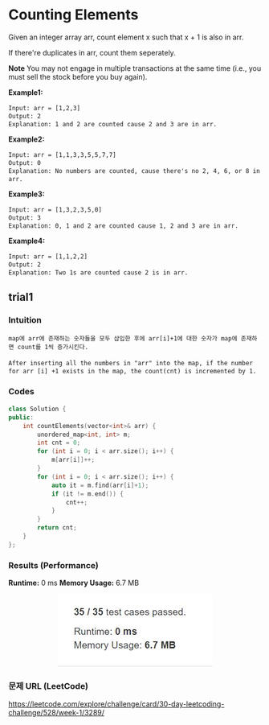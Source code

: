 # Counting Elements
Given an integer array arr, count element x such that x + 1 is also in arr.  

If there're duplicates in arr, count them seperately.  

**Note**
You may not engage in multiple transactions at the same time (i.e., you must sell the stock before you buy again).  

**Example1:**   
```
Input: arr = [1,2,3]
Output: 2
Explanation: 1 and 2 are counted cause 2 and 3 are in arr.
```

**Example2:**   
```
Input: arr = [1,1,3,3,5,5,7,7]
Output: 0
Explanation: No numbers are counted, cause there's no 2, 4, 6, or 8 in arr.
```

**Example3:**   
```
Input: arr = [1,3,2,3,5,0]
Output: 3
Explanation: 0, 1 and 2 are counted cause 1, 2 and 3 are in arr.
```

**Example4:**   
```
Input: arr = [1,1,2,2]
Output: 2
Explanation: Two 1s are counted cause 2 is in arr.
```

## trial1
### Intuition
```
map에 arr에 존재하는 숫자들을 모두 삽입한 후에 arr[i]+1에 대한 숫자가 map에 존재하면 count를 1씩 증가시킨다.

After inserting all the numbers in "arr" into the map, if the number for arr [i] +1 exists in the map, the count(cnt) is incremented by 1.
```
### Codes  
```cpp
class Solution {
public:
	int countElements(vector<int>& arr) {
		unordered_map<int, int> m;
		int cnt = 0;
		for (int i = 0; i < arr.size(); i++) {
			m[arr[i]]++;
		}
		for (int i = 0; i < arr.size(); i++) {
			auto it = m.find(arr[i]+1);
			if (it != m.end()) {
				cnt++;
			}
		}
		return cnt;
	}
};
```

### Results (Performance)  
**Runtime:**  0 ms 
**Memory Usage:** 	6.7 MB

<p align="center"> 
<img src="./capture.JPG">
</p>


### 문제 URL (LeetCode)  
https://leetcode.com/explore/challenge/card/30-day-leetcoding-challenge/528/week-1/3289/
